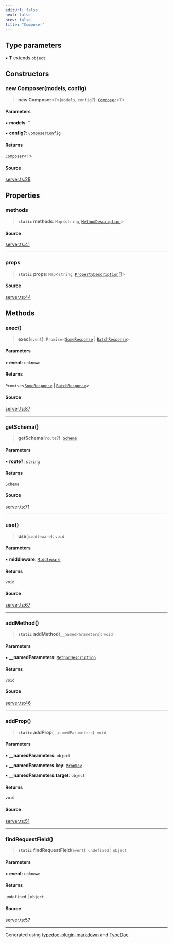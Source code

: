 ```yaml
---
editUrl: false
next: false
prev: false
title: "Composer"
---
```


## Type parameters

▪ **T** extends `object`

## Constructors

### new Composer(models, config)

> **new Composer**\<`T`\>(`models`, `config`?): [`Composer`](/api/classes/composer/)\<`T`\>

#### Parameters

▪ **models**: `T`

▪ **config?**: [`ComposerConfig`](/api/interfaces/composerconfig/)

#### Returns

[`Composer`](/api/classes/composer/)\<`T`\>

#### Source

[server.ts:29](https://github.com/dmdin/chord/blob/3033a5a/src/server.ts#L29)

## Properties

### methods

> **`static`** **methods**: `Map`\<`string`, [`MethodDescription`](/api/interfaces/methoddescription/)\>

#### Source

[server.ts:41](https://github.com/dmdin/chord/blob/3033a5a/src/server.ts#L41)

***

### props

> **`static`** **props**: `Map`\<`string`, [`PropertyDescription`](/api/interfaces/propertydescription/)[]\>

#### Source

[server.ts:44](https://github.com/dmdin/chord/blob/3033a5a/src/server.ts#L44)

## Methods

### exec()

> **exec**(`event`): `Promise`\<[`SomeResponse`](/api/type-aliases/someresponse/) \| [`BatchResponse`](/api/type-aliases/batchresponse/)\>

#### Parameters

▪ **event**: `unknown`

#### Returns

`Promise`\<[`SomeResponse`](/api/type-aliases/someresponse/) \| [`BatchResponse`](/api/type-aliases/batchresponse/)\>

#### Source

[server.ts:87](https://github.com/dmdin/chord/blob/3033a5a/src/server.ts#L87)

***

### getSchema()

> **getSchema**(`route`?): [`Schema`](/api/interfaces/schema/)

#### Parameters

▪ **route?**: `string`

#### Returns

[`Schema`](/api/interfaces/schema/)

#### Source

[server.ts:71](https://github.com/dmdin/chord/blob/3033a5a/src/server.ts#L71)

***

### use()

> **use**(`middleware`): `void`

#### Parameters

▪ **middleware**: [`Middleware`](/api/type-aliases/middleware/)

#### Returns

`void`

#### Source

[server.ts:67](https://github.com/dmdin/chord/blob/3033a5a/src/server.ts#L67)

***

### addMethod()

> **`static`** **addMethod**(`__namedParameters`): `void`

#### Parameters

▪ **\_\_namedParameters**: [`MethodDescription`](/api/interfaces/methoddescription/)

#### Returns

`void`

#### Source

[server.ts:46](https://github.com/dmdin/chord/blob/3033a5a/src/server.ts#L46)

***

### addProp()

> **`static`** **addProp**(`__namedParameters`): `void`

#### Parameters

▪ **\_\_namedParameters**: `object`

▪ **\_\_namedParameters.key**: [`PropKey`](/api/type-aliases/propkey/)

▪ **\_\_namedParameters.target**: `object`

#### Returns

`void`

#### Source

[server.ts:51](https://github.com/dmdin/chord/blob/3033a5a/src/server.ts#L51)

***

### findRequestField()

> **`static`** **findRequestField**(`event`): `undefined` \| `object`

#### Parameters

▪ **event**: `unknown`

#### Returns

`undefined` \| `object`

#### Source

[server.ts:57](https://github.com/dmdin/chord/blob/3033a5a/src/server.ts#L57)

***

Generated using [typedoc-plugin-markdown](https://www.npmjs.com/package/typedoc-plugin-markdown) and [TypeDoc](https://typedoc.org/)
